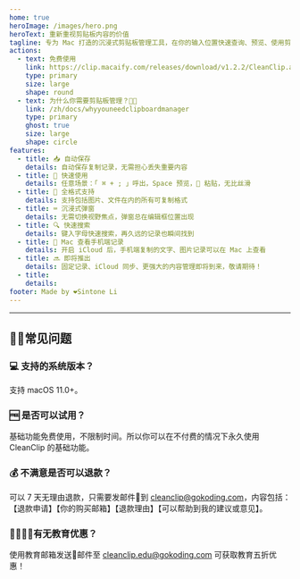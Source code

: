 ```yaml
---
home: true
heroImage: /images/hero.png
heroText: 重新重视剪贴板内容的价值
tagline: 专为 Mac 打造的沉浸式剪贴板管理工具，在你的输入位置快速查询、预览、使用剪贴板历史记录
actions:
  - text: 免费使用
    link: https://clip.macaify.com/releases/download/v1.2.2/CleanClip.app.zip
    type: primary
    size: large
    shape: round
  - text: 为什么你需要剪贴板管理？🫵🏻
    link: /zh/docs/whyyouneedclipboardmanager
    type: primary
    ghost: true
    size: large
    shape: circle
features:
  - title: 📥 自动保存
    details: 自动保存复制记录，无需担心丢失重要内容
  - title: 🚀 快速使用
    details: 任意场景：「 ⌘ + ; 」呼出，Space 预览，🔢 粘贴，无比丝滑
  - title: 🌈 全格式支持
    details: 支持包括图片、文件在内的所有可复制格式
  - title: ⌨️ 沉浸式弹窗
    details: 无需切换视野焦点，弹窗总在编辑框位置出现
  - title: 🔍 快速搜索
    details: 键入字母快速搜索，再久远的记录也瞬间找到
  - title: 📱 Mac 查看手机端记录
    details: 开启 iCloud 后，手机端复制的文字、图片记录可以在 Mac 上查看
  - title: 🔜 即将推出
    details: 固定记录、iCloud 同步、更强大的内容管理即将到来，敬请期待！
  - title: 
    details: 
footer: Made by ❤️Sintone Li
---
```


---
## 🙋🏻常见问题
### 💻 支持的系统版本？
支持 macOS 11.0+。

### 🆓 是否可以试用？
基础功能免费使用，不限制时间。所以你可以在不付费的情况下永久使用 CleanClip 的基础功能。

### 💰 不满意是否可以退款？
可以 7 天无理由退款，只需要发邮件📧到 cleanclip@gokoding.com，内容包括：【退款申请】【你的购买邮箱】【退款理由】【可以帮助到我的建议或意见】。

### 👩‍🎓🧑‍🎓有无教育优惠？
使用教育邮箱发送📧邮件至 cleanclip.edu@gokoding.com 可获取教育五折优惠！